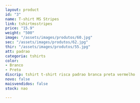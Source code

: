 ```yaml
---
layout: product
id: "3"
name: T-shirt MS Stripes
link: tshirtmsstripes
price: "15.9"
weight: "500"
image: "/assets/images/produtos/60.jpg"
sec: "/assets/images/produtos/62.jpg"
thir: "/assets/images/produtos/55.jpg"
att: padrao
categoria: tshirts
color:
- Branco
- Preto
discrip: tshirt t-shirt risca padrao branca preta vermelho
novo: false
maisvendidos: false
stock: nao

---
```

